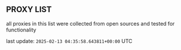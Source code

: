 ## PROXY LIST

all proxies in this list were collected from open sources and tested for functionality

last update: `2025-02-13 04:35:58.643811+00:00` UTC